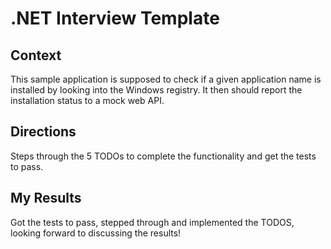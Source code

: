 # .NET Interview Template

## Context
This sample application is supposed to check if a given application name is installed by looking into the Windows registry.
It then should report the installation status to a mock web API.

## Directions
Steps through the 5 TODOs to complete the functionality and get the tests to pass.

## My Results
Got the tests to pass, stepped through and implemented the TODOS, looking forward to discussing the results!

